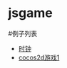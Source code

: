 jsgame
=====================
#例子列表
* [时钟](https://rawgit.com/ligson/jsgame/master/demo1/clock.html)
* [cocos2d游戏1](https://rawgit.com/ligson/jsgame/master/cocos2d-html5/demo2/index.html)
